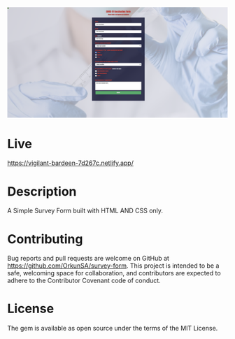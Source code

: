 <img width="1323" alt="Survey Form" src="./public/images/info.png">

# Live

https://vigilant-bardeen-7d267c.netlify.app/

# Description

A Simple Survey Form built with HTML AND CSS only.

# Contributing

Bug reports and pull requests are welcome on GitHub at https://github.com/OrkunSA/survey-form. This project is intended to be a safe, welcoming space for collaboration, and contributors are expected to adhere to the Contributor Covenant code of conduct.

# License

The gem is available as open source under the terms of the MIT License.

